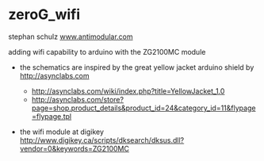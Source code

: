 zeroG_wifi
==========
stephan schulz
www.antimodular.com

adding wifi capability to arduino with the ZG2100MC module

- the schematics are inspired by the great yellow jacket arduino shield by http://asynclabs.com
  - http://asynclabs.com/wiki/index.php?title=YellowJacket_1.0
  - http://asynclabs.com/store?page=shop.product_details&product_id=24&category_id=11&flypage=flypage.tpl

- the wifi module at digikey 
http://www.digikey.ca/scripts/dksearch/dksus.dll?vendor=0&keywords=ZG2100MC
